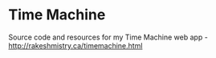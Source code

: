 Time Machine
===========

Source code and resources for my Time Machine web app - http://rakeshmistry.ca/timemachine.html
